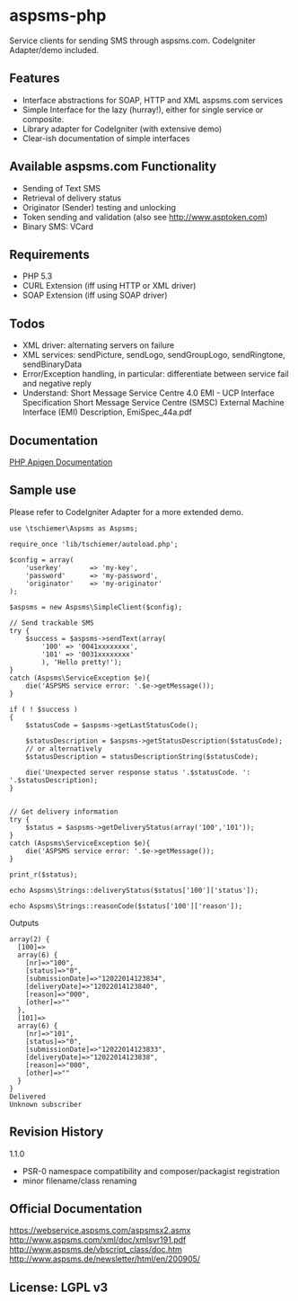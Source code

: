 aspsms-php
==========

Service clients for sending SMS through aspsms.com. CodeIgniter Adapter/demo included.

Features
----------
 - Interface abstractions for SOAP, HTTP and XML aspsms.com services
 - Simple Interface for the lazy (hurray!), either for single service or composite.
 - Library adapter for CodeIgniter (with extensive demo)
 - Clear-ish documentation of simple interfaces

Available aspsms.com Functionality
----------

 - Sending of Text SMS
 - Retrieval of delivery status
 - Originator (Sender) testing and unlocking
 - Token sending and validation (also see http://www.asptoken.com)
 - Binary SMS: VCard

Requirements
----------

 - PHP 5.3
 - CURL Extension (iff using HTTP or XML driver)
 - SOAP Extension (iff using SOAP driver)



Todos
----------

 - XML driver: alternating servers on failure
 - XML services: sendPicture, sendLogo, sendGroupLogo, sendRingtone, sendBinaryData
 - Error/Exception handling, in particular: differentiate between service fail and negative reply
 - Understand:
    Short Message Service Centre 4.0 EMI - UCP Interface Specification
    Short Message Service Centre (SMSC) External Machine Interface (EMI) Description, EmiSpec_44a.pdf


Documentation
----------
[PHP Apigen Documentation](http://tschiemer.github.io/aspsms-php)


Sample use
----------
Please refer to CodeIgniter Adapter for a more extended demo.

    use \tschiemer\Aspsms as Aspsms;

    require_once 'lib/tschiemer/autoload.php';
    
    $config = array(
        'userkey'       => 'my-key',
        'password'      => 'my-password',
        'originator'    => 'my-originator'
    );

    $aspsms = new Aspsms\SimpleClient($config);

    // Send trackable SMS
    try {
        $success = $aspsms->sendText(array(
            '100' => '0041xxxxxxxx',
            '101' => '0031xxxxxxxx'
            ), 'Hello pretty!');
    }
    catch (Aspsms\ServiceException $e){
        die('ASPSMS service error: '.$e->getMessage());
    }

    if ( ! $success )
    {
        $statusCode = $aspsms->getLastStatusCode();

        $statusDescription = $aspsms->getStatusDescription($statusCode);
        // or alternatively
        $statusDescription = statusDescriptionString($statusCode);

        die('Unexpected server response status '.$statusCode. ': '.$statusDescription);
    }


    // Get delivery information
    try {
        $status = $aspsms->getDeliveryStatus(array('100','101'));
    }
    catch (Aspsms\ServiceException $e){
        die('ASPSMS service error: '.$e->getMessage());
    }

    print_r($status);
    
    echo Aspsms\Strings::deliveryStatus($status['100']['status']);

    echo Aspsms\Strings::reasonCode($status['100']['reason']);

    

Outputs

    
    array(2) {
      [100]=>
      array(6) {
        [nr]=>"100",
        [status]=>"0",
        [submissionDate]=>"12022014123834",
        [deliveryDate]=>"12022014123840",
        [reason]=>"000",
        [other]=>""
      },
      [101]=>
      array(6) {
        [nr]=>"101",
        [status]=>"0",
        [submissionDate]=>"12022014123833",
        [deliveryDate]=>"12022014123838",
        [reason]=>"000",
        [other]=>""
      }
    }
    Delivered
    Unknown subscriber
    
    
Revision History
----------
1.1.0
- PSR-0 namespace compatibility and composer/packagist registration
- minor filename/class renaming


Official Documentation
----------
https://webservice.aspsms.com/aspsmsx2.asmx
http://www.aspsms.com/xml/doc/xmlsvr191.pdf
http://www.aspsms.de/vbscript_class/doc.htm
http://www.aspsms.de/newsletter/html/en/200905/



License: LGPL v3
----------
